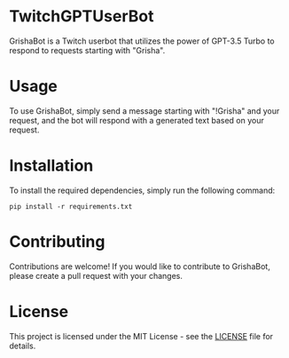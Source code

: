 # TwitchGPTUserBot
GrishaBot is a Twitch userbot that utilizes the power of GPT-3.5 Turbo to respond to requests starting with "Grisha".

# Usage
To use GrishaBot, simply send a message starting with "!Grisha" and your request, and the bot will respond with a generated text based on your request.

# Installation
To install the required dependencies, simply run the following command:
```
pip install -r requirements.txt
```
# Contributing
Contributions are welcome! If you would like to contribute to GrishaBot, please create a pull request with your changes.

# License
This project is licensed under the MIT License - see the [LICENSE](https://github.com/git/git-scm.com/blob/main/MIT-LICENSE.txt) file for details.

